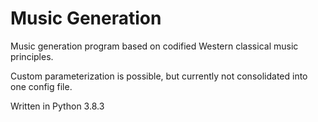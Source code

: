 # Music Generation

Music generation program based on codified Western classical music principles.

Custom parameterization is possible, but currently not consolidated into one config file.

Written in Python 3.8.3
